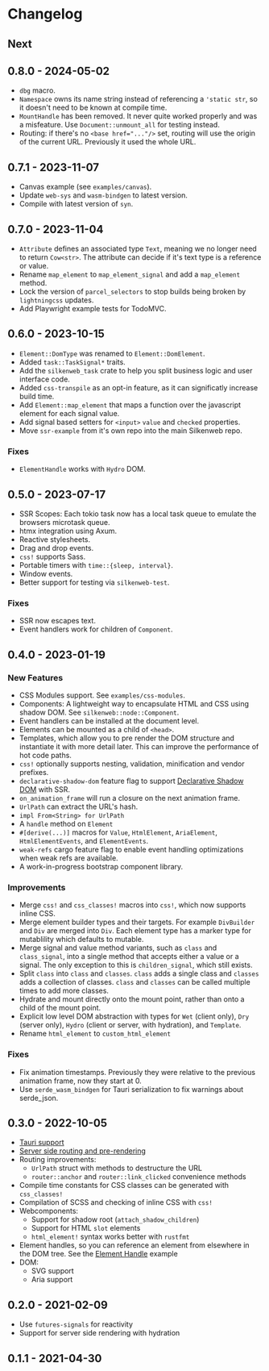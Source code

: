 # Changelog

## Next

## 0.8.0 - 2024-05-02

- `dbg` macro.
- `Namespace` owns its name string instead of referencing a `'static str`, so it doesn't need to be known at compile time.
- `MountHandle` has been removed. It never quite worked properly and was a misfeature. Use `Document::unmount_all` for testing instead.
- Routing: if there's no `<base href="..."/>` set, routing will use the origin of the current URL. Previously it used the whole URL.

## 0.7.1 - 2023-11-07

- Canvas example (see `examples/canvas`).
- Update `web-sys` and `wasm-bindgen` to latest version.
- Compile with latest version of `syn`.

## 0.7.0 - 2023-11-04

- `Attribute` defines an associated type `Text`, meaning we no longer need to return `Cow<str>`. The attribute can decide if it's text type is a reference or value.
- Rename `map_element` to `map_element_signal` and add a `map_element` method.
- Lock the version of `parcel_selectors` to stop builds being broken by `lightningcss` updates.
- Add Playwright example tests for TodoMVC.

## 0.6.0 - 2023-10-15

- `Element::DomType` was renamed to `Element::DomElement`.
- Added `task::TaskSignal*` traits.
- Add the `silkenweb_task` crate to help you split business logic and user interface code.
- Added `css-transpile` as an opt-in feature, as it can significatly increase build time.
- Add `Element::map_element` that maps a function over the javascript element for each signal value.
- Add signal based setters for `<input>` `value` and `checked` properties.
- Move `ssr-example` from it's own repo into the main Silkenweb repo.

### Fixes

- `ElementHandle` works with `Hydro` DOM.

## 0.5.0 - 2023-07-17

- SSR Scopes: Each tokio task now has a local task queue to emulate the browsers microtask queue.
- htmx integration using Axum.
- Reactive stylesheets.
- Drag and drop events.
- `css!` supports Sass.
- Portable timers with `time::{sleep, interval}`.
- Window events.
- Better support for testing via `silkenweb-test`.

### Fixes

- SSR now escapes text.
- Event handlers work for children of `Component`.

## 0.4.0 - 2023-01-19

### New Features

- CSS Modules support. See `examples/css-modules`.
- Components: A lightweight way to encapsulate HTML and CSS using shadow DOM. See `silkenweb::node::Component`.
- Event handlers can be installed at the document level.
- Elements can be mounted as a child of `<head>`.
- Templates, which allow you to pre render the DOM structure and instantiate it with more detail later. This can improve the performance of hot code paths.
- `css!` optionally supports nesting, validation, minification and vendor prefixes.
- `declarative-shadow-dom` feature flag to support [Declarative Shadow DOM](https://web.dev/declarative-shadow-dom/) with SSR.
- `on_animation_frame` will run a closure on the next animation frame.
- `UrlPath` can extract the URL's hash.
- `impl From<String> for UrlPath`
- A `handle` method on `Element`
- `#[derive(...)]` macros for `Value`, `HtmlElement`, `AriaElement`, `HtmlElementEvents`, and `ElementEvents`.
- `weak-refs` cargo feature flag to enable event handling optimizations when weak refs are available.
- A work-in-progress bootstrap component library.

### Improvements

- Merge `css!` and `css_classes!` macros into `css!`, which now supports inline CSS.
- Merge element builder types and their targets. For example `DivBuilder` and `Div` are merged into `Div`. Each element type has a marker type for mutablility which defaults to mutable.
- Merge signal and value method variants, such as `class` and `class_signal`, into a single method that accepts either a value or a signal. The only exception to this is `children_signal`, which still exists.
- Split `class` into `class` and `classes`. `class` adds a single class and `classes` adds a collection of classes. `class` and `classes` can be called multiple times to add more classes.
- Hydrate and mount directly onto the mount point, rather than onto a child of the mount point.
- Explicit low level DOM abstraction with types for `Wet` (client only), `Dry` (server only), `Hydro` (client or server, with hydration), and `Template`.
- Rename `html_element` to `custom_html_element`

### Fixes

- Fix animation timestamps. Previously they were relative to the previous animation frame, now they start at 0.
- Use `serde_wasm_bindgen` for Tauri serialization to fix warnings about serde_json.

## 0.3.0 - 2022-10-05

- [Tauri support](https://github.com/silkenweb/tauri-example)
- [Server side routing and pre-rendering](https://github.com/silkenweb/ssr-example)
- Routing improvements:
  - `UrlPath` struct with methods to destructure the URL
  - `router::anchor` and `router::link_clicked` convenience methods
- Compile time constants for CSS classes can be generated with `css_classes!`
- Compilation of SCSS and checking of inline CSS with `css!`
- Webcomponents:
  - Support for shadow root (`attach_shadow_children`)
  - Support for HTML `slot` elements
  - `html_element!` syntax works better with `rustfmt`
- Element handles, so you can reference an element from elsewhere in the DOM tree. See the [Element Handle](examples/element-handle) example
- DOM:
  - SVG support
  - Aria support

## 0.2.0 - 2021-02-09

- Use `futures-signals` for reactivity
- Support for server side rendering with hydration

## 0.1.1 - 2021-04-30
